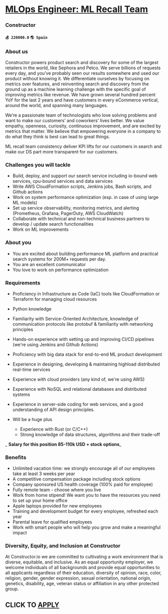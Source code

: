 # [MLOps Engineer: ML Recall Team](https://www.remotewlb.com/apply/mlops-engineer-ml-recall-team-67868)  
### Constructor  
#### `💰 220000.0` `🌎 Spain`  

### About us

Constructor powers product search and discovery for some of the largest retailers in the world, like Sephora and Petco. We serve billions of requests every day, and you’ve probably seen our results somewhere and used our product without knowing it. We differentiate ourselves by focusing on metrics over features, and reinventing search and discovery from the ground up as a machine learning challenge with the specific goal of improving metrics like revenue. We have grown several hundred percent YoY for the last 2 years and have customers in every eCommerce vertical, around the world, and spanning many languages.

We’re a passionate team of technologists who love solving problems and want to make our customers’ and coworkers’ lives better. We value empathy, openness, curiosity, continuous improvement, and are excited by metrics that matter. We believe that empowering everyone in a company to do what they think is best can lead to great things.

ML recall team consistency deliver KPI lifts for our customers in search and make our DS part more transparent for our customers.

### Challenges you will tackle

  * Build, deploy, and support our search service including io-bound web services, cpu-bound services and data services
  * Write AWS CloudFormation scripts, Jenkins jobs, Bash scripts, and Github actions
  * Work on system performance optimization (esp. in case of using large ML models) 
  * Set up service observability, monitoring metrics, and alerting (Prometheus, Grafana, PagerDuty, AWS CloudWatch)
  * Collaborate with technical and non-technical business partners to develop / update search functionalities
  * Work on ML improvements

### About you

  * You are excited about building performance ML platform and practical search systems for 200M+ requests per day.
  * You are an excellent communicator
  * You love to work on performance optimization 

### Requirements

  * Proficiency in Infrastructure as Code (IaC) tools like CloudFormation or Terraform for managing cloud resources
  * Python knowledge
  * Familiarity with Service-Oriented Architecture, knowledge of communication protocols like protobuf & familiarity with networking principles
  * Hands-on experience with setting up and improving CI/CD pipelines (we're using Jenkins and Github Actions)
  * Proficiency with big data stack for end-to-end ML product development
  * Experience in designing, developing & maintaining highload distributed real-time services
  * Experience with cloud providers (any kind of, we're using AWS)
  * Experience with NoSQL and relational databases and distributed systems
  * Experience in server-side coding for web services, and a good understanding of API design principles.

  * Will be a huge plus
    * Experience with Rust (or C/C++)
    * Strong knowledge of data structures, algorithms and their trade-off

 _ **Salary for this position 85-110k USD + stock options**_

### Benefits

  * Unlimited vacation time: we strongly encourage all of our employees take at least 3 weeks per year
  * A competitive compensation package including stock options
  * Company sponsored US health coverage (100% paid for employee)
  * Fully remote team - choose where you live
  * Work from home stipend! We want you to have the resources you need to set up your home office
  * Apple laptops provided for new employees
  * Training and development budget for every employee, refreshed each year
  * Parental leave for qualified employees
  * Work with smart people who will help you grow and make a meaningful impact

### Diversity, Equity, and Inclusion at Constructor

At Constructor.io we are committed to cultivating a work environment that is diverse, equitable, and inclusive. As an equal opportunity employer, we welcome individuals of all backgrounds and provide equal opportunities to all applicants regardless of their education, diversity of opinion, race, color, religion, gender, gender expression, sexual orientation, national origin, genetics, disability, age, veteran status or affiliation in any other protected group.

  
## CLICK TO [APPLY](https://www.remotewlb.com/apply/mlops-engineer-ml-recall-team-67868)

